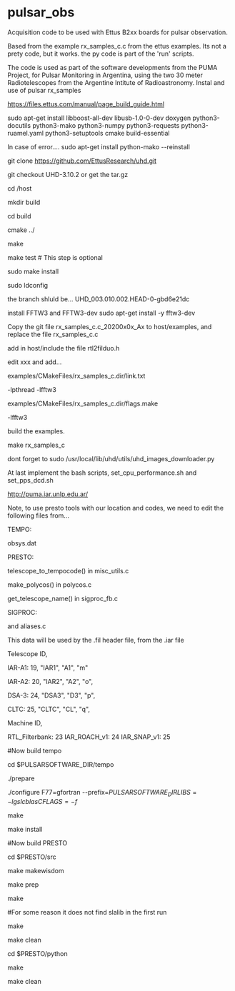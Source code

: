 # pulsar_obs
Acquisition code to be used with Ettus B2xx boards for pulsar observation. 

Based from the example rx_samples_c.c from the ettus examples.
Its not a prety code, but it works.
the py code is part of the 'run' scripts.

The code is used as part of the software developments from the PUMA Project, for Pulsar Monitoring in Argentina, using the two 30 meter Radiotelescopes from the Argentine Intitute of Radioastronomy.
Instal and use of pulsar rx_samples

https://files.ettus.com/manual/page_build_guide.html

sudo apt-get install libboost-all-dev libusb-1.0-0-dev doxygen python3-docutils python3-mako python3-numpy python3-requests python3-ruamel.yaml python3-setuptools cmake build-essential

In case of error....  sudo apt-get install python-mako --reinstall


git clone https://github.com/EttusResearch/uhd.git

git checkout  UHD-3.10.2 or get the tar.gz

cd <uhd-repo-path>/host

  mkdir build

  cd build

  cmake ../
  
  make

  make test # This step is optional

  sudo make install
  
  sudo ldconfig
  
  
the branch shluld be...    UHD_003.010.002.HEAD-0-gbd6e21dc

install FFTW3 and FFTW3-dev  sudo apt-get install -y fftw3-dev 
  
Copy the git file rx_samples_c.c_20200x0x_Ax to host/examples, and replace the file rx_samples_c.c
  
add in host/include the file rtl2filduo.h

edit xxx and add...
  
examples/CMakeFiles/rx_samples_c.dir/link.txt
  
  -lpthread -lfftw3

  examples/CMakeFiles/rx_samples_c.dir/flags.make
  
  -lfftw3
  
  build the examples.
  
  make rx_samples_c

  dont forget to sudo /usr/local/lib/uhd/utils/uhd_images_downloader.py
  
At last implement the bash scripts, set_cpu_performance.sh and set_pps_dcd.sh
  
  http://puma.iar.unlp.edu.ar/


Note, to use presto tools with our location and codes, we need to edit the following files from...

TEMPO:

obsys.dat


PRESTO: 

telescope_to_tempocode() in misc_utils.c

make_polycos() in polycos.c

get_telescope_name() in sigproc_fb.c


SIGPROC: 

and aliases.c


This data will be used by the .fil header file, from the .iar file

Telescope ID,

IAR-A1: 19, "IAR1", "A1", "m"

IAR-A2: 20, "IAR2", "A2", "o",

DSA-3: 24, "DSA3", "D3", "p",

CLTC: 25, "CLTC", "CL", "q",


Machine ID,

RTL_Filterbank: 23
IAR_ROACH_v1: 24
IAR_SNAP_v1: 25


#Now build tempo

cd $PULSARSOFTWARE_DIR/tempo

./prepare

./configure F77=gfortran --prefix=$PULSARSOFTWARE_DIR LIBS=-lgslcblas CFLAGS=-f$

make

make install


#Now build PRESTO

cd $PRESTO/src

make makewisdom

make prep

make

#For some reason it does not find slalib in the first run

make

make clean

cd $PRESTO/python

make

make clean


